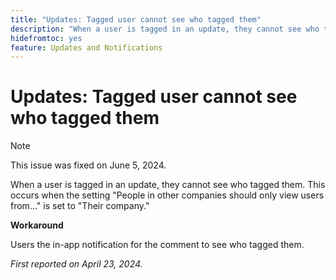 ```yaml
---
title: "Updates: Tagged user cannot see who tagged them"
description: "When a user is tagged in an update, they cannot see who tagged them. This occurs when the setting People in other companies should only view users from... is set to Their company."
hidefromtoc: yes
feature: Updates and Notifications
---
```


# Updates: Tagged user cannot see who tagged them

>[!NOTE]
>
>This issue was fixed on June 5, 2024.

When a user is tagged in an update, they cannot see who tagged them. This occurs when the setting "People in other companies should only view users from..." is set to "Their company." 

**Workaround**

Users the in-app notification for the comment to see who tagged them.

_First reported on April 23, 2024._

